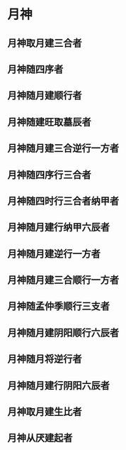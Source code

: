 # 月神

## 月神取月建三合者

<GodsTable godType="month" godBuildType="月神取月建三合者"  />

## 月神随四序者

<GodsTable godType="month" godBuildType="月神随四序者"  />

## 月神随月建顺行者

<GodsTable godType="month" godBuildType="月神随月建顺行者"  />

## 月神随建旺取墓辰者

<GodsTable godType="month" godBuildType="月神随建旺取墓辰者"  />

## 月神随月建三合逆行一方者

<GodsTable godType="month" godBuildType="月神随月建三合逆行一方者"  />

## 月神随四序行三合者

<GodsTable godType="month" godBuildType="月神随四序行三合者"  />

## 月神随四时行三合者纳甲者

<GodsTable godType="month" godBuildType="月神随四时行三合者纳甲者"  />

## 月神随月建行纳甲六辰者

<GodsTable godType="month" godBuildType="月神随月建行纳甲六辰者"  />

## 月神随月建逆行一方者

<GodsTable godType="month" godBuildType="月神随月建逆行一方者"  />

## 月神随月建三合顺行一方者

<GodsTable godType="month" godBuildType="月神随月建三合顺行一方者"  />

## 月神随孟仲季顺行三支者

<GodsTable godType="month" godBuildType="月神随孟仲季顺行三支者"  />


## 月神随月建阴阳顺行六辰者

<GodsTable godType="month" godBuildType="月神随月建阴阳顺行六辰者"  />

## 月神随月将逆行者

<GodsTable godType="month" godBuildType="月神随月将逆行者"  />

## 月神随月建行阴阳六辰者

<GodsTable godType="month" godBuildType="月神随月建行阴阳六辰者"  />


## 月神取月建生比者

<GodsTable godType="month" godBuildType="月神取月建生比者"  />

## 月神从厌建起者

<GodsTable godType="month" godBuildType="月神从厌建起者" :vItemWidth="40"  />
